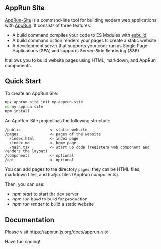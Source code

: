 ## AppRun Site

[AppRun-Site](https://github.com/yysun/apprun-site) is a command-line tool for building modern web applications with [AppRun](https://github.com/yysun/apprun).  It consists of three features:

* A build command compiles your code to ES Modules with [esbuild](https://esbuild.github.io/)
* A build command option renders your pages to create a static website
* A development server that supports your code run as Single Page Applications (SPA) and supports Server-Side Rendering (SSR)

It allows you to build website pages using HTML, markdown, and AppRun components.

## Quick Start

To create an AppRun Site:

```sh
npx apprun-site init my-apprun-site
cd my-apprun-site
npm install
```

An AppRun-Site project has the following structure:

```
/public             <- static website
/pages              <- pages of the website
  /index.html       <- index page
  /index.md         <- home page
  /main.tsx         <- start up code (registers web component and renders the layout)
/components         <- optional
/api                <- optional
```

You can add pages to the directory `pages`; they can be HTML files, markdown files, and tsx/jsx files (AppRun components).

Then, you can use:

* _npm start_ to start the dev server
* _npm run build_ to build for production
* _npm run render_ to build a static website


## Documentation

Please visit https://apprun.js.org/docs/apprun-site



Have fun coding!
